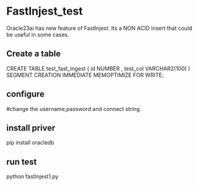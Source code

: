 # FastInjest_test
Oracle23ai has new feature of FastInjest. Its a NON ACID insert that could be useful in some cases.

## Create a table 
CREATE TABLE test_fast_ingest (
    id        NUMBER  ,
    test_col  VARCHAR2(100)
) SEGMENT CREATION IMMEDIATE
  MEMOPTIMIZE FOR WRITE;

## configure 
#change the username,password and connect string.

## install priver
pip install oracledb

## run test 
python  fastInjest1.py
